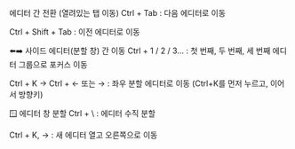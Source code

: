 에디터 간 전환 (열려있는 탭 이동)
Ctrl + Tab : 다음 에디터로 이동

Ctrl + Shift + Tab : 이전 에디터로 이동

⬅️➡️ 사이드 에디터(분할 창) 간 이동
Ctrl + 1 / 2 / 3... : 첫 번째, 두 번째, 세 번째 에디터 그룹으로 포커스 이동

Ctrl + K → Ctrl + ← 또는 → : 좌우 분할 에디터로 이동 (Ctrl+K를 먼저 누르고, 이어서 방향키)

🪟 에디터 창 분할
Ctrl + \ : 에디터 수직 분할

Ctrl + K, → : 새 에디터 열고 오른쪽으로 이동




